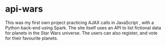 # api-wars

This was my first own project practicing AJAX calls in JavaScript , with a Python back-end using Spark. 
The site itself uses an API to list fictional data for planets in the Star Wars universe. 
The users can also register, and vote for their favourite planets. 
